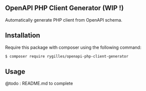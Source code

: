 ## OpenAPI PHP Client Generator (WIP !)

Automatically generate PHP client from OpenAPI schema.

## Installation

Require this package with composer using the following command:

```sh
$ composer require rygilles/openapi-php-client-generator
```

## Usage

@todo : README.md to complete